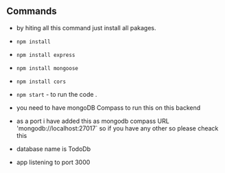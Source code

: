 ## Commands

- by hiting all this command just install all pakages.
- `npm install`
- `npm install express`
- `npm install mongoose`
- `npm install cors`

- `npm start` - to run the code .

- you need to have mongoDB Compass to run this on this backend
- as a port i have added this as mongodb compass URL  'mongodb://localhost:27017` so if you have any other so please cheack this
- database name is TodoDb
- app listening to port 3000 